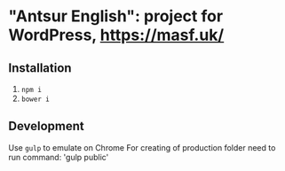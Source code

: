 # "Antsur English": project for WordPress, https://masf.uk/

## Installation

1. `npm i`
2. `bower i`

## Development

Use `gulp` to emulate on Chrome
For creating of production folder need to run command: 'gulp public'